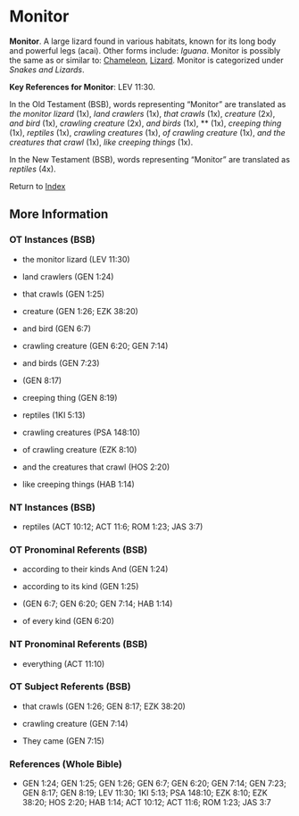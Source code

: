 # Monitor
**Monitor**. 
A large lizard found in various habitats, known for its long body and powerful legs (acai). 
Other forms include: 
*Iguana*. 
Monitor is possibly the same as or similar to: 
[Chameleon](Chameleon.md), [Lizard](Lizard.md). 
Monitor is categorized under _Snakes and Lizards_. 


**Key References for Monitor**: 
LEV 11:30. 


In the Old Testament (BSB), words representing “Monitor” are translated as 
*the monitor lizard* (1x), *land crawlers* (1x), *that crawls* (1x), *creature* (2x), *and bird* (1x), *crawling creature* (2x), *and birds* (1x), ** (1x), *creeping thing* (1x), *reptiles* (1x), *crawling creatures* (1x), *of crawling creature* (1x), *and the creatures that crawl* (1x), *like creeping things* (1x). 


In the New Testament (BSB), words representing “Monitor” are translated as 
*reptiles* (4x). 


Return to [Index](00-Index.md)

## More Information

### OT Instances (BSB)

* the monitor lizard (LEV 11:30)

* land crawlers (GEN 1:24)

* that crawls (GEN 1:25)

* creature (GEN 1:26; EZK 38:20)

* and bird (GEN 6:7)

* crawling creature (GEN 6:20; GEN 7:14)

* and birds (GEN 7:23)

*  (GEN 8:17)

* creeping thing (GEN 8:19)

* reptiles (1KI 5:13)

* crawling creatures (PSA 148:10)

* of crawling creature (EZK 8:10)

* and the creatures that crawl (HOS 2:20)

* like creeping things (HAB 1:14)



### NT Instances (BSB)

* reptiles (ACT 10:12; ACT 11:6; ROM 1:23; JAS 3:7)



### OT Pronominal Referents (BSB)

* according to their kinds And (GEN 1:24)

* according to its kind (GEN 1:25)

*  (GEN 6:7; GEN 6:20; GEN 7:14; HAB 1:14)

* of every kind (GEN 6:20)



### NT Pronominal Referents (BSB)

* everything (ACT 11:10)



### OT Subject Referents (BSB)

* that crawls (GEN 1:26; GEN 8:17; EZK 38:20)

* crawling creature (GEN 7:14)

* They came (GEN 7:15)



### References (Whole Bible)

* GEN 1:24; GEN 1:25; GEN 1:26; GEN 6:7; GEN 6:20; GEN 7:14; GEN 7:23; GEN 8:17; GEN 8:19; LEV 11:30; 1KI 5:13; PSA 148:10; EZK 8:10; EZK 38:20; HOS 2:20; HAB 1:14; ACT 10:12; ACT 11:6; ROM 1:23; JAS 3:7




